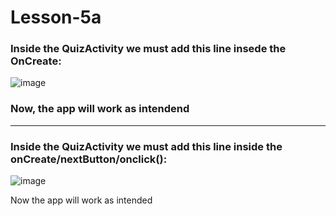 # Lesson-5a

### Inside the QuizActivity we must add this line insede the OnCreate:
![image](https://user-images.githubusercontent.com/91747025/201744197-1b65f625-d31f-44eb-b5da-bc27701c7144.png)
 
### Now, the app will work as intendend

------------------------------------------------------------------------------------------------------------------

### Inside the QuizActivity we must add this line inside the onCreate/nextButton/onclick():

![image](https://user-images.githubusercontent.com/91747025/201745386-af2d9e2c-1656-49d2-89f8-73a54cbd0b1f.png)

Now the app will work as intended
